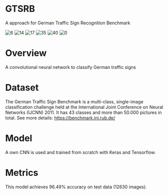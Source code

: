 # GTSRB
A approach  for German Traffic Sign Recognition Benchmark

![6](https://user-images.githubusercontent.com/80426868/110699205-e474ee00-81ee-11eb-8b2d-126602a37778.png)
![14](https://user-images.githubusercontent.com/80426868/110699216-e76fde80-81ee-11eb-94fa-38f08ea3df81.png)
![17](https://user-images.githubusercontent.com/80426868/110699224-e8a10b80-81ee-11eb-83b9-08b8d5fbd80f.png)
![35](https://user-images.githubusercontent.com/80426868/110699234-eb036580-81ee-11eb-8709-8a739d9f0b96.png)
![40](https://user-images.githubusercontent.com/80426868/110699242-ed65bf80-81ee-11eb-94b4-807321fdf17b.png)
![0](https://user-images.githubusercontent.com/80426868/110699091-cc04d380-81ee-11eb-8eb5-54365c15e1f6.png)

# Overview
A convolutional neural network to classify German traffic signs

# Dataset
The German Traffic Sign Benchmark is a multi-class, single-image classification challenge held at the International Joint Conference on Neural Networks (IJCNN) 2011.
It has 43 classes and more than 50.000 pictures in total.
See more details: https://benchmark.ini.rub.de/

# Model
A own CNN is used and trained from scratch with Keras and Tensorflow.

# Metrics
This model achieves 96.49% accuracy on test data (12630 images).
